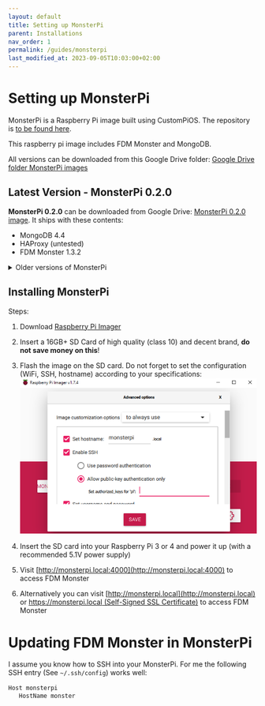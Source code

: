 ```yaml
---
layout: default
title: Setting up MonsterPi
parent: Installations
nav_order: 1
permalink: /guides/monsterpi
last_modified_at: 2023-09-05T10:03:00+02:00
---
```




# Setting up MonsterPi

MonsterPi is a Raspberry Pi image built using CustomPiOS. The repository is [to be found
here](https://github.com/fdm-monster/MonsterPi).

This raspberry pi image includes FDM Monster and MongoDB. 

All versions can be downloaded from this Google Drive
folder: [Google Drive folder MonsterPi images](https://drive.google.com/drive/folders/1jyifNu2oPVpQkTYa4zwtYVvr0GKAjP94?usp=sharing)

## Latest Version - MonsterPi 0.2.0

**MonsterPi 0.2.0** can be downloaded from Google Drive: [MonsterPi 0.2.0 image](https://drive.google.com/file/d/1kBSJXcn7IROq-FrmCKkZLOrTXuiZC1Q6/view?usp=share_link). 
It ships with these contents: 

- MongoDB 4.4
- HAProxy (untested)
- FDM Monster 1.3.2

<details>
<summary>Older versions of MonsterPi</summary>

**MonsterPi 0.1.1** can be downloaded from Google Drive [MonsterPi 0.1.1 image](https://drive.google.com/file/d/1Dw66rziFuSCXACrRE-mUpuC0QAFY9WGs/view?usp=share_link)
It ships with these contents:
- MongoDB 4.4
- HAProxy (not setup yet)
- FDM Monster 1.3.1-rc2

**MonsterPi 0.1.0** can be downloaded with the
URL [Google Drive MonsterPi 0.1.0 image](https://drive.google.com/file/d/1a4DLk2Yy8uvyv9BskA073DdTLCI6w4UT/view?usp=share_link)
It ships with these contents:
- MongoDB 4.4
- HAProxy (not setup yet)
- FDM Monster 1.3.0

</details>

## Installing MonsterPi

Steps:

1) Download [Raspberry Pi Imager](https://www.raspberrypi.com/software/)

2) Insert a 16GB+ SD Card of high quality (class 10) and decent brand, **do not save money on this**!

3) Flash the image on the SD card. Do not forget to set the configuration (WiFi, SSH, hostname) according to your
   specifications: ![RaspberryPiImager.png](../images/raspberrypi-imager.png)

4) Insert the SD card into your Raspberry Pi 3 or 4 and power it up (with a recommended 5.1V power supply)

5) Visit [http://monsterpi.local:4000](http://monsterpi.local:4000) to access FDM Monster

6) Alternatively you can visit [http://monsterpi.local](http://monsterpi.local)
   or [https://monsterpi.local (Self-Signed SSL Certificate)](https://monsterpi.local) to access FDM Monster

# Updating FDM Monster in MonsterPi 

I assume you know how to SSH into your MonsterPi. For me the following SSH entry (See `~/.ssh/config`) works well:
```
Host monsterpi
   HostName monster